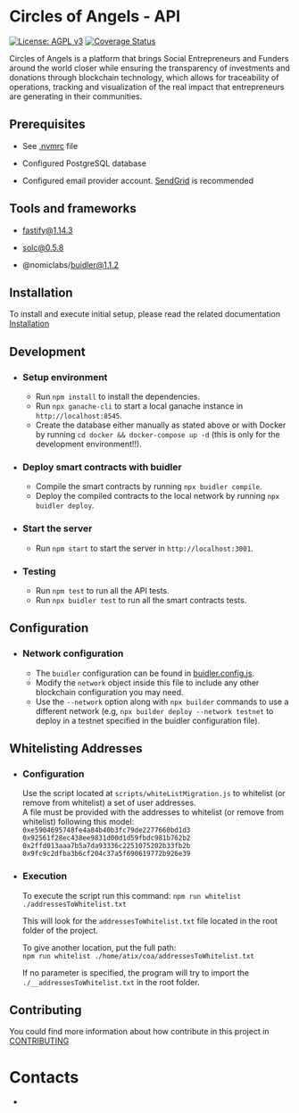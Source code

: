 # Circles of Angels - API

[![License: AGPL v3](https://img.shields.io/badge/License-AGPL_v3-blue.svg)](https://www.gnu.org/licenses/agpl-3.0)
[![Coverage Status](https://coveralls.io/repos/gitlab/atixlabs-oss/coa-v2/circles-of-angels-api-v2/badge.svg?branch=develop)](https://coveralls.io/gitlab/atixlabs-oss/coa-v2/circles-of-angels-api-v2?branch=develop)

Circles of Angels is a platform that brings Social Entrepreneurs and Funders around the world closer while ensuring the transparency of investments and donations through blockchain technology, which allows for traceability of operations, tracking and visualization of the real impact that entrepreneurs are generating in their communities.

## Prerequisites

- See [.nvmrc](./.nvmrc) file

- Configured PostgreSQL database

- Configured email provider account. [SendGrid](www.sengrid.com) is recommended

## Tools and frameworks

- fastify@1.14.3

- solc@0.5.8

- @nomiclabs/buidler@1.1.2

## Installation

To install and execute initial setup, please read the related documentation [Installation](docs/installation.md)

## Development

- ### Setup environment

  - Run `npm install` to install the dependencies.
  - Run `npx ganache-cli` to start a local ganache instance in `http://localhost:8545`.
  - Create the database either manually as stated above or with Docker by running `cd docker && docker-compose up -d` (this is only for the development environment!!).

- ### Deploy smart contracts with buidler

  - Compile the smart contracts by running `npx buidler compile`.
  - Deploy the compiled contracts to the local network by running `npx buidler deploy`.

- ### Start the server

  - Run `npm start` to start the server in `http://localhost:3001`.

- ### Testing

  - Run `npm test` to run all the API tests.
  - Run `npx buidler test` to run all the smart contracts tests.

## Configuration

- ### Network configuration

  - The `buidler` configuration can be found in [buidler.config.js](./buidler.config.js).
  - Modify the `network` object inside this file to include any other blockchain configuration you may need.
  - Use the `--network` option along with `npx builder` commands to use a different network (e.g, `npx builder deploy --network testnet` to deploy in a testnet specified in the buidler configuration file).

## Whitelisting Addresses

- ### Configuration

  Use the script located at `scripts/whiteListMigration.js` to whitelist (or remove from whitelist) a set of user addresses.  
  A file must be provided with the addresses to whitelist (or remove from whitelist) following this model:  
  `0xe5904695748fe4a84b40b3fc79de2277660bd1d3`  
  `0x92561f28ec438ee9831d00d1d59fbdc981b762b2`  
  `0x2ffd013aaa7b5a7da93336c2251075202b33fb2b`  
  `0x9fc9c2dfba3b6cf204c37a5f690619772b926e39`

- ### Execution

  To execute the script run this command:
  `npm run whitelist ./addressesToWhitelist.txt`

  This will look for the `addressesToWhitelist.txt` file located in the root folder of the project.

  To give another location, put the full path:  
  `npm run whitelist ./home/atix/coa/addressesToWhitelist.txt`

  If no parameter is specified, the program will try to import the `./__addressesToWhitelist.txt` in the root folder.

## Contributing

You could find more information about how contribute in this project in [CONTRIBUTING](CONTRIBUTING.md)

# Contacts

-
